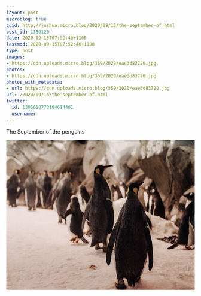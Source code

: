 ```yaml
---
layout: post
microblog: true
guid: http://joshua.micro.blog/2020/09/15/the-september-of.html
post_id: 1180126
date: 2020-09-15T07:52:46+1100
lastmod: 2020-09-15T07:52:46+1100
type: post
images:
- https://cdn.uploads.micro.blog/359/2020/eae3d83720.jpg
photos:
- https://cdn.uploads.micro.blog/359/2020/eae3d83720.jpg
photos_with_metadata:
- url: https://cdn.uploads.micro.blog/359/2020/eae3d83720.jpg
url: /2020/09/15/the-september-of.html
twitter:
  id: 1305610773184614401
  username: 
---
```

The September of the penguins

<img src="uploads/2020/eae3d83720.jpg" width="600" height="400" alt="" />
